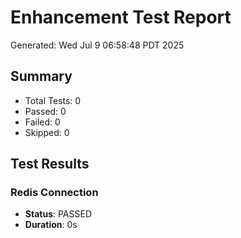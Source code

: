 # Enhancement Test Report
Generated: Wed Jul  9 06:58:48 PDT 2025

## Summary
- Total Tests: 0
- Passed: 0
- Failed: 0
- Skipped: 0

## Test Results

### Redis Connection
- **Status**: PASSED
- **Duration**: 0s

